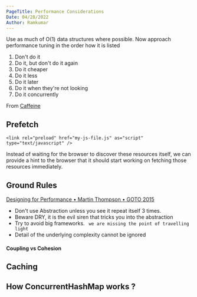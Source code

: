 ```yaml
---
PageTitle: Performance Considerations
Date: 04/28/2022
Author: Ramkumar    
---
```



Use as much of O(1) data structures where possible. Now approach performance tuning in the order how it is listed

1. Don't do it
2. Do it, but don't do it again
3. Do it cheaper
4. Do it less
5. Do it later
6. Do it when they're not looking
7. Do it concurrently

From [Caffeine](https://docs.google.com/presentation/d/1NlDxyXsUG1qlVHMl4vsUUBQfAJ2c2NsFPNPr2qymIBs/edit#slide=id.g833e19c165_1_641)


## Prefetch 

```
<link rel="preload" href="my-js-file.js" as="script" type="text/javascript" />

```

Instead of waiting for the browser to discover these resources itself, we can provide a hint to the browser that it should start working on fetching those resources immediately.


## Ground Rules 

[Designing for Performance • Martin Thompson • GOTO 2015](https://www.youtube.com/watch?v=fDGWWpHlzvw)

- Don't use Abstraction unless you see it repeat itself 3 times. 
- Beware DRY, it is the evil siren that tricks you into the abstraction
- Try to avoid big frameworks. ` we are missing the point of travelling light`
- Detail of the underlying complexity cannot be ignored 


#### Coupling vs Cohesion 




## Caching



## How ConcurrentHashMap works ? 






